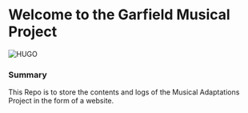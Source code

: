 # Welcome to the Garfield Musical Project

![HUGO](https://github.com/Sycther/garfield-blog/actions/workflows/hugo.yml/badge.svg)

### Summary

This Repo is to store the contents and logs of the Musical Adaptations Project in the form of a website.